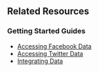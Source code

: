 ## Related Resources

### Getting Started Guides

* [Accessing Facebook Data][gs-accessing-facebook]
* [Accessing Twitter Data][gs-accessing-twitter]
* [Integrating Data][gs-integration]

[gs-accessing-facebook]: /guides/gs/accessing-facebook/
[gs-accessing-twitter]: /guides/gs/accessing-twitter/
[gs-integration]: /guides/gs/integration/
